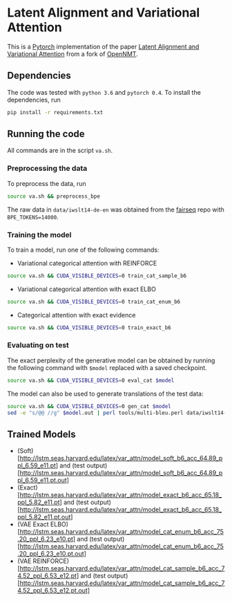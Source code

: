 # Latent Alignment and Variational Attention

This is a [Pytorch](https://github.com/pytorch/pytorch)
implementation of the paper [Latent Alignment and Variational Attention](https://arxiv.org/abs/1802.02550)
from a fork of [OpenNMT](https://github.com/OpenNMT/OpenNMT-py).


## Dependencies

The code was tested with `python 3.6` and `pytorch 0.4`.
To install the dependencies, run
```bash
pip install -r requirements.txt
```

## Running the code
All commands are in the script `va.sh`.

### Preprocessing the data
To preprocess the data, run
```bash
source va.sh && preprocess_bpe
```
The raw data in `data/iwslt14-de-en` was obtained from the
[fairseq](https://github.com/pytorch/fairseq/blob/master/examples/translation/prepare-iwslt14.sh) repo
with `BPE_TOKENS=14000`.

### Training the model
To train a model, run one of the following commands:
* Variational categorical attention with REINFORCE
```bash
source va.sh && CUDA_VISIBLE_DEVICES=0 train_cat_sample_b6
```
* Variational categorical attention with exact ELBO
```bash
source va.sh && CUDA_VISIBLE_DEVICES=0 train_cat_enum_b6
```
* Categorical attention with exact evidence
```bash
source va.sh && CUDA_VISIBLE_DEVICES=0 train_exact_b6
```

### Evaluating on test
The exact perplexity of the generative model can be obtained by running
the following command with `$model` replaced with a saved checkpoint.

```bash
source va.sh && CUDA_VISIBLE_DEVICES=0 eval_cat $model
```

The model can also be used to generate translations of the test data:

```bash
source va.sh && CUDA_VISIBLE_DEVICES=0 gen_cat $model
sed -e "s/@@ //g" $model.out | perl tools/multi-bleu.perl data/iwslt14-de-en/test.en
```

## Trained Models
* (Soft)[http://lstm.seas.harvard.edu/latex/var_attn/model_soft_b6_acc_64.89_ppl_6.59_e11.pt]
and (test output)[http://lstm.seas.harvard.edu/latex/var_attn/model_soft_b6_acc_64.89_ppl_6.59_e11.pt.out]
* (Exact)[http://lstm.seas.harvard.edu/latex/var_attn/model_exact_b6_acc_65.18_ppl_5.82_e11.pt]
and (test output)[http://lstm.seas.harvard.edu/latex/var_attn/model_exact_b6_acc_65.18_ppl_5.82_e11.pt.out]
* (VAE Exact ELBO)[http://lstm.seas.harvard.edu/latex/var_attn/model_cat_enum_b6_acc_75.20_ppl_6.23_e10.pt]
and (test output)[http://lstm.seas.harvard.edu/latex/var_attn/model_cat_enum_b6_acc_75.20_ppl_6.23_e10.pt.out]
* (VAE REINFORCE)[http://lstm.seas.harvard.edu/latex/var_attn/model_cat_sample_b6_acc_74.52_ppl_6.53_e12.pt]
and (test output)[http://lstm.seas.harvard.edu/latex/var_attn/model_cat_sample_b6_acc_74.52_ppl_6.53_e12.pt.out]
